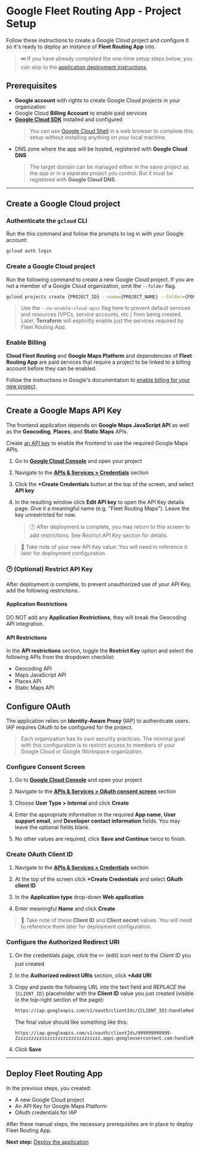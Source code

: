 # Google Fleet Routing App - Project Setup
Follow these instructions to create a Google Cloud project
and configure it so it's ready to deploy
an instance of **Fleet Routing App** into.

> ⏭️ If you have already completed the one-time setup steps below,
> you can skip to the [application deployment instructions](deployment.md).

## Prerequisites

- **Google account** with rights to create Google Cloud projects in your organization
- Google Cloud **Billing Account** to enable paid services
- [**Google Cloud SDK**](https://cloud.google.com/sdk/docs/install) installed and configured
  > You can use [Google Cloud Shell](https://cloud.google.com/shell) in a web browser
  > to complete this setup without installing anything on your local machine.
- DNS zone where the app will be hosted, registered with **Google Cloud DNS**
  > The target domain can be managed either in the same project as the app
  > or in a separate project you control.
  > But it must be registered with **Google Cloud DNS**.

---
## Create a Google Cloud project

### Authenticate the `gcloud` CLI

Run the this command and follow the prompts to log in with your Google account:

```sh
gcloud auth login
```

### Create a Google Cloud project

Run the following command to create a new Google Cloud project.
If you are not a member of a Google Cloud organization,
omit the `--folder` flag.

```sh
gcloud projects create {PROJECT_ID} --name={PROJECT_NAME} --folder={FOLDER_NUMBER}  --no-enable-cloud-apis
```

> Use the `--no-enable-cloud-apis` flag here
> to prevent default services and resources (VPCs, service accounts, etc.)
> from being created.
> Later, **Terraform** will explicitly enable just the services required by Fleet Routing App.

### Enable Billing
**Cloud Fleet Routing** and **Google Maps Platform** and dependencies of
**Fleet Routing App** are paid services that require a project
to be linked to a billing account before they can be enabled.

Follow the instructions in Google's documentation to
[enable billing for your new project](https://cloud.google.com/billing/docs/how-to/modify-project#enable_billing_for_a_project).


---
## Create a Google Maps API Key

The frontend application depends on **Google Maps JavaScript API**
as well as the **Geocoding**, **Places**, and **Static Maps** APIs.

Create [an API key](https://cloud.google.com/docs/authentication/api-keys#creating_an_api_key)
to enable the frontend to use the required Google Maps APIs.

1. Go to **[Google Cloud Console](https://console.cloud.google.com)** and open your project

2. Navigate to the [**APIs & Services > Credentials**](https://console.cloud.google.com/apis/credentials) section

3. Click the **+Create Credentials** button at the top of the screen, and select **API key**

4. In the resulting window click **Edit API key** to open the API Key details page.
   Give it a meaningful name (e.g. "Fleet Routing Maps").
   Leave the key unrestricted for now.

   > 🕑 After deployment is complete, you may return to this screen to add restrictions.
   > See *Restrict API Key* section for details.

> 📝 Take note of your new API Key value.
> You will need to reference it later for deployment configuration.

### 🕑 (Optional) Restrict API Key

After deployment is complete, to prevent unauthorized use of your API Key,
add the following restrictions.

#### Application Restrictions
DO NOT add any **Application Restrictions**,
they will break the Geocoding API integration.

#### API Restrictions
In the **API restrictions** section, toggle the **Restrict Key** option
and select the following APIs from the dropdown checklist:
   - Geocoding API
   - Maps JavaScript API
   - Places API
   - Static Maps API


## Configure OAuth
The application relies on **Identity-Aware Proxy** (IAP) to authenticate users.
IAP requires OAuth to be configured for the project.

> Each organization has its own security practices.
> The minimal goal with this configuration is to restrict access
> to members of your Google Cloud or Google Workspace organization.

### Configure Consent Screen

1. Go to **[Google Cloud Console](https://console.cloud.google.com)** and open your project

2. Navigate to the [**APIs & Services > OAuth consent screen**](https://console.cloud.google.com/apis/credentials) section

3. Choose **User Type > Internal** and click **Create**

4. Enter the appropriate information in the required **App name**, **User support email**, and **Developer contact information** fields. You may leave the optional fields blank.

5. No other values are required, click **Save and Continue** twice to finish.

### Create OAuth Client ID

1. Navigate to the [**APIs & Services > Credentials**](https://console.cloud.google.com/apis/credentials) section

2. At the top of the screen click **+Create Credentials** and select **OAuth client ID**

3. In the **Application type** drop-down **Web application**

4. Enter meaningful **Name** and click **Create**

> 📝 Take note of these **Client ID** and **Client secret** values.
> You will need to reference them later for deployment configuration.

### Configure the Authorized Redirect URI

1. On the credentials page, click the ✏️ (edit) icon
   next to the *Client ID* you just created

1. In the **Authorized redirect URIs** section, click **+Add URI**

1. Copy and paste the following URL into the text field
   and *REPLACE* the `{CLIENT_ID}` placeholder
   with the **Client ID** value you just created (visible in the top-right section of the page):
   ```txt
   https://iap.googleapis.com/v1/oauth/clientIds/{CLIENT_ID}:handleRedirect
   ```

   The final value should like something like this:
   ```
   https://iap.googleapis.com/v1/oauth/clientIds/999999999999-Zzzzzzzzzzzzzzzzzzzzzzzzzzzzzzzz.apps.googleusercontent.com:handleRedirect
   ```

1. Click **Save**

---
## Deploy Fleet Routing App

In the previous steps, you created:

- A new Google Cloud project
- An API Key for Google Maps Platform
- OAuth credentials for IAP

After these manual steps, the necessary prerequisites are in place
to deploy Fleet Routing App.

**Next step:** [Deploy the application](deployment.md)
